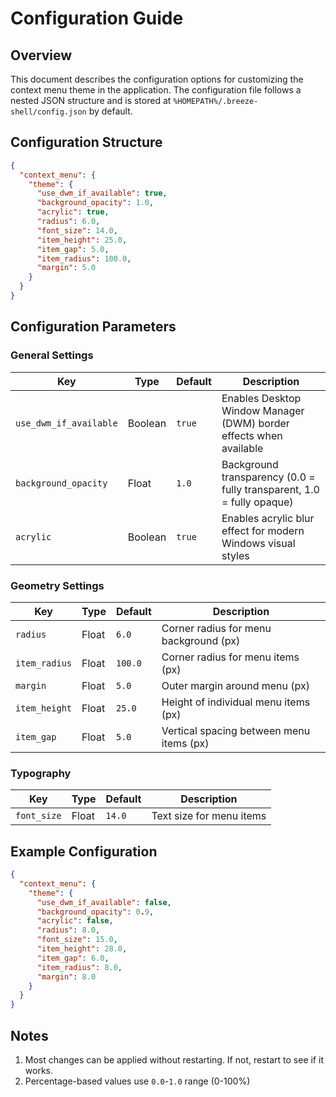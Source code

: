 # Configuration Guide

## Overview
This document describes the configuration options for customizing the context menu theme in the application. The configuration file follows a nested JSON structure and is stored at `%HOMEPATH%/.breeze-shell/config.json` by default.

## Configuration Structure
```json
{
  "context_menu": {
    "theme": {
      "use_dwm_if_available": true,
      "background_opacity": 1.0,
      "acrylic": true,
      "radius": 6.0,
      "font_size": 14.0,
      "item_height": 25.0,
      "item_gap": 5.0,
      "item_radius": 100.0,
      "margin": 5.0
    }
  }
}
```

## Configuration Parameters

### General Settings
| Key                    | Type    | Default | Description                                                                 |
|------------------------|---------|---------|-----------------------------------------------------------------------------|
| `use_dwm_if_available` | Boolean | `true`  | Enables Desktop Window Manager (DWM) border effects when available                 |
| `background_opacity`   | Float   | `1.0`   | Background transparency (0.0 = fully transparent, 1.0 = fully opaque)       |
| `acrylic`              | Boolean | `true`  | Enables acrylic blur effect for modern Windows visual styles                |

### Geometry Settings
| Key           | Type  | Default | Description                              |
|---------------|-------|---------|------------------------------------------|
| `radius`      | Float | `6.0`   | Corner radius for menu background (px)   |
| `item_radius` | Float | `100.0` | Corner radius for menu items (px)        |
| `margin`      | Float | `5.0`   | Outer margin around menu (px)            |
| `item_height` | Float | `25.0`  | Height of individual menu items (px)     |
| `item_gap`    | Float | `5.0`   | Vertical spacing between menu items (px) |

### Typography
| Key         | Type  | Default | Description               |
|-------------|-------|---------|---------------------------|
| `font_size` | Float | `14.0`  | Text size for menu items  |


## Example Configuration
```json
{
  "context_menu": {
    "theme": {
      "use_dwm_if_available": false,
      "background_opacity": 0.9,
      "acrylic": false,
      "radius": 8.0,
      "font_size": 15.0,
      "item_height": 28.0,
      "item_gap": 6.0,
      "item_radius": 8.0,
      "margin": 8.0
    }
  }
}
```

## Notes
1. Most changes can be applied without restarting. If not, restart to see if it works.
2. Percentage-based values use `0.0`-`1.0` range (0-100%)